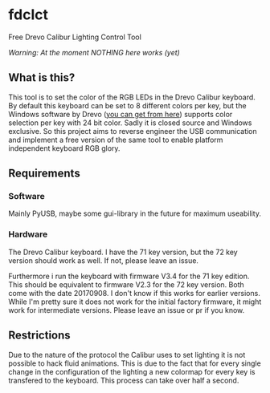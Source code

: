 # fdclct
Free Drevo Calibur Lighting Control Tool

*Warning: At the moment NOTHING here works (yet)*

## What is this?
This tool is to set the color of the RGB LEDs in the Drevo Calibur keyboard. By default this keyboard can be set to 8 different colors per key, but the Windows software by Drevo ([you can get from here](drevo.net/product/keyboard/calibur)) supports color selection per key with 24 bit color. Sadly it is closed source and Windows exclusive. So this project aims to reverse engineer the USB communication and implement a free version of the same tool to enable platform independent keyboard RGB glory.

## Requirements
### Software 
Mainly PyUSB, maybe some gui-library in the future for maximum useability.
### Hardware
The Drevo Calibur keyboard. I have the 71 key version, but the 72 key version should work as well. If not, please leave an issue.

Furthermore i run the keyboard with firmware V3.4 for the 71 key edition. This should be equivalent to firmware V2.3 for the 72 key version. Both come with the date 20170908. I don't know if this works for earlier versions. While I'm pretty sure it does not work for the initial factory firmware, it might work for intermediate versions. Please leave an issue or pr if you know.

## Restrictions
Due to the nature of the protocol the Calibur uses to set lighting it is not possible to hack fluid animations. This is due to the fact that for every single change in the configuration of the lighting a new colormap for every key is transfered to the keyboard. This process can take over half a second.